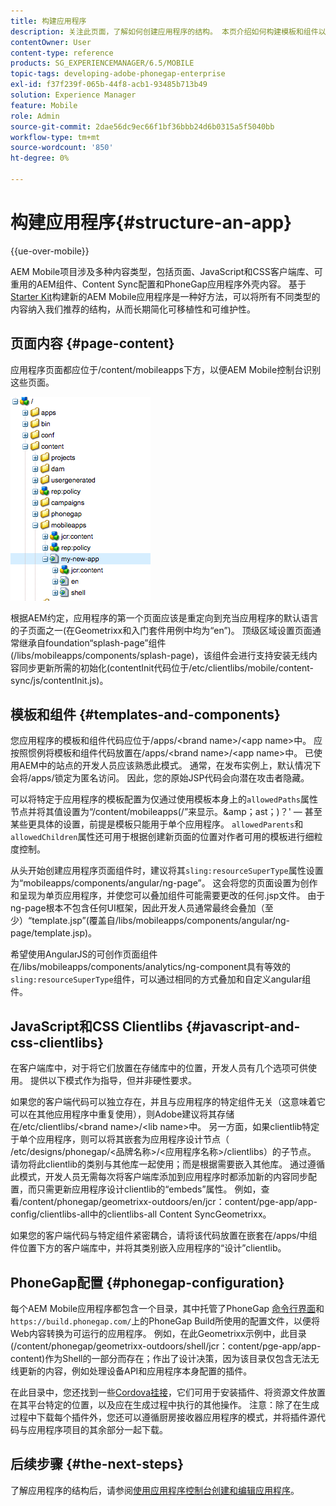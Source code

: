 ```yaml
---
title: 构建应用程序
description: 关注此页面，了解如何创建应用程序的结构。 本页介绍如何构建模板和组件以及有关JavaScript和CSS Clientlibs的信息。
contentOwner: User
content-type: reference
products: SG_EXPERIENCEMANAGER/6.5/MOBILE
topic-tags: developing-adobe-phonegap-enterprise
exl-id: f37f239f-065b-44f8-acb1-93485b713b49
solution: Experience Manager
feature: Mobile
role: Admin
source-git-commit: 2dae56dc9ec66f1bf36bbb24d6b0315a5f5040bb
workflow-type: tm+mt
source-wordcount: '850'
ht-degree: 0%

---
```


# 构建应用程序{#structure-an-app}

{{ue-over-mobile}}

AEM Mobile项目涉及多种内容类型，包括页面、JavaScript和CSS客户端库、可重用的AEM组件、Content Sync配置和PhoneGap应用程序外壳内容。 基于[Starter Kit](https://github.com/Adobe-Marketing-Cloud-Apps/aem-phonegap-starter-kit)构建新的AEM Mobile应用程序是一种好方法，可以将所有不同类型的内容纳入我们推荐的结构，从而长期简化可移植性和可维护性。

## 页面内容 {#page-content}

应用程序页面都应位于/content/mobileapps下方，以便AEM Mobile控制台识别这些页面。

![chlimage_1-52](assets/chlimage_1-52.png)

根据AEM约定，应用程序的第一个页面应该是重定向到充当应用程序的默认语言的子页面之一(在Geometrixx和入门套件用例中均为“en”)。 顶级区域设置页面通常继承自foundation“splash-page”组件(/libs/mobileapps/components/splash-page)，该组件会进行支持安装无线内容同步更新所需的初始化(contentInit代码位于/etc/clientlibs/mobile/content-sync/js/contentInit.js)。

## 模板和组件 {#templates-and-components}

您应用程序的模板和组件代码应位于/apps/&lt;brand name>/&lt;app name>中。 应按照惯例将模板和组件代码放置在/apps/&lt;brand name>/&lt;app name>中。 已使用AEM中的站点的开发人员应该熟悉此模式。 通常，在发布实例上，默认情况下会将/apps/锁定为匿名访问。 因此，您的原始JSP代码会向潜在攻击者隐藏。

可以将特定于应用程序的模板配置为仅通过使用模板本身上的`allowedPaths`属性节点并将其值设置为“/content/mobileapps(/”来显示。&amp;amp；ast；)？&#39;  — 甚至某些更具体的设置，前提是模板只能用于单个应用程序。 `allowedParents`和`allowedChildren`属性还可用于根据创建新页面的位置对作者可用的模板进行细粒度控制。

从头开始创建应用程序页面组件时，建议将其`sling:resourceSuperType`属性设置为“mobileapps/components/angular/ng-page”。 这会将您的页面设置为创作和呈现为单页应用程序，并使您可以叠加组件可能需要更改的任何.jsp文件。 由于ng-page根本不包含任何UI框架，因此开发人员通常最终会叠加（至少）“template.jsp”(覆盖自/libs/mobileapps/components/angular/ng-page/template.jsp)。

希望使用AngularJS的可创作页面组件在/libs/mobileapps/components/analytics/ng-component具有等效的`sling:resourceSuperType`组件，可以通过相同的方式叠加和自定义angular组件。

## JavaScript和CSS Clientlibs {#javascript-and-css-clientlibs}

在客户端库中，对于将它们放置在存储库中的位置，开发人员有几个选项可供使用。 提供以下模式作为指导，但并非硬性要求。

如果您的客户端代码可以独立存在，并且与应用程序的特定组件无关（这意味着它可以在其他应用程序中重复使用），则Adobe建议将其存储在/etc/clientlibs/&lt;brand name>/&lt;lib name>中。 另一方面，如果clientlib特定于单个应用程序，则可以将其嵌套为应用程序设计节点（ /etc/designs/phonegap/&lt;品牌名称>/&lt;应用程序名称>/clientlibs）的子节点。 请勿将此clientlib的类别与其他库一起使用；而是根据需要嵌入其他库。 通过遵循此模式，开发人员无需每次将客户端库添加到应用程序时都添加新的内容同步配置，而只需更新应用程序设计clientlib的“embeds”属性。 例如，查看/content/phonegap/geometrixx-outdoors/en/jcr：content/pge-app/app-config/clientlibs-all中的clientlibs-all Content SyncGeometrixx。

如果您的客户端代码与特定组件紧密耦合，请将该代码放置在嵌套在/apps/中组件位置下方的客户端库中，并将其类别嵌入应用程序的“设计”clientlib。

## PhoneGap配置 {#phonegap-configuration}

每个AEM Mobile应用程序都包含一个目录，其中托管了PhoneGap [命令行界面](https://github.com/phonegap/phonegap-cli)和`https://build.phonegap.com/`上的PhoneGap Build所使用的配置文件，以便将Web内容转换为可运行的应用程序。 例如，在此Geometrixx示例中，此目录(/content/phonegap/geometrixx-outdoors/shell/jcr：content/pge-app/app-content)作为Shell的一部分而存在；作出了设计决策，因为该目录仅包含无法无线更新的内容，例如处理设备API和应用程序本身配置的插件。

在此目录中，您还找到一些[Cordova挂接](https://cordova.apache.org/docs/en/dev/guide/appdev/hooks/index.html#Hooks%20Guide)，它们可用于安装插件、将资源文件放置在其平台特定的位置，以及应在生成过程中执行的其他操作。 注意：除了在生成过程中下载每个插件外，您还可以遵循厨房接收器应用程序的模式，并将插件源代码<!-- THIS URL IS 404 (https://github.com/blefebvre/aem-phonegap-kitchen-sink/tree/master/content/src/main/content/jcr_root/content/phonegap/kitchen-sink/shell/_jcr_content/pge-app/app-content/phonegap/plugins) -->与应用程序项目的其余部分一起下载。

## 后续步骤 {#the-next-steps}

了解应用程序的结构后，请参阅[使用应用程序控制台创建和编辑应用程序](/help/mobile/phonegap-apps-console.md)。
